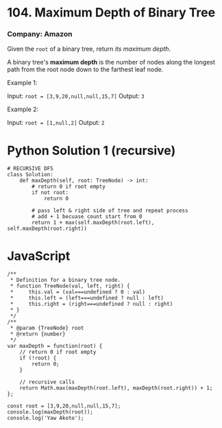 # 104. Maximum Depth of Binary Tree
### Company: Amazon

Given the `root` of a binary tree, return *its maximum depth*.

A binary tree's **maximum depth** is the number of nodes along the longest path from the root node down to the farthest leaf node.

 
Example 1:

Input: `root = [3,9,20,null,null,15,7]`
Output: `3`

Example 2:

Input: `root = [1,null,2]`
Output: `2`

# Python Solution 1 (recursive)
```
# RECURSIVE DFS
class Solution:
    def maxDepth(self, root: TreeNode) -> int:
        # return 0 if root empty
        if not root:
            return 0
        
        # pass left & right side of tree and repeat process
        # add + 1 becuase count start from 0
        return 1 + max(self.maxDepth(root.left), self.maxDepth(root.right))
```

# JavaScript
```
/**
 * Definition for a binary tree node.
 * function TreeNode(val, left, right) {
 *     this.val = (val===undefined ? 0 : val)
 *     this.left = (left===undefined ? null : left)
 *     this.right = (right===undefined ? null : right)
 * }
 */
/**
 * @param {TreeNode} root
 * @return {number}
 */
var maxDepth = function(root) {
    // return 0 if root empty
    if (!root) {
        return 0;
    }

    // recursive calls
    return Math.max(maxDepth(root.left), maxDepth(root.right)) + 1;
};

const root = [3,9,20,null,null,15,7];
console.log(maxDepth(root));
console.log('Yaw Akoto');
```